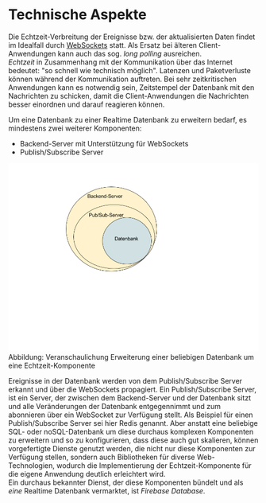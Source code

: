 # Technische Aspekte

Die Echtzeit-Verbreitung der Ereignisse bzw. der aktualisierten Daten findet im Idealfall durch [WebSockets](./../KommunikationInVerteiltenSystemen/WebSocket.md) statt. Als Ersatz bei älteren Client-Anwendungen kann auch das sog. _long polling_ ausreichen.  
_Echtzeit_ in Zusammenhang mit der Kommunikation über das Internet bedeutet: "so schnell wie technisch möglich". Latenzen und Paketverluste können während der Kommunikation auftreten. Bei sehr zeitkritischen Anwendungen kann es notwendig sein, Zeitstempel der Datenbank mit den Nachrichten zu schicken, damit die Client-Anwendungen die Nachrichten besser einordnen und darauf reagieren können.  


Um eine Datenbank zu einer Realtime Datenbank zu erweitern bedarf, es mindestens zwei weiterer Komponenten:  
- Backend-Server mit Unterstützung für WebSockets
- Publish/Subscribe Server


![](/assets/realtime_extension.png)Abbildung: Veranschaulichung Erweiterung einer beliebigen Datenbank um eine Echtzeit-Komponente


Ereignisse in der Datenbank werden von dem Publish/Subscribe Server erkannt und über die WebSockets propagiert. Ein Publish/Subscribe Server, ist ein Server, der zwischen dem Backend-Server und der Datenbank sitzt und alle Veränderungen der Datenbank entgegennimmt und zum abonnieren über ein WebSocket zur Verfügung stellt. Als Beispiel für einen Publish/Subscribe Server sei hier Redis genannt. Aber anstatt eine beliebige SQL- oder noSQL-Datenbank um diese durchaus komplexen Komponenten zu erweitern und so zu konfigurieren, dass diese auch gut skalieren, können vorgefertigte Dienste genutzt werden, die nicht nur diese Komponenten zur Verfügung stellen, sondern auch Bibliotheken für diverse Web-Technologien, wodurch die Implementierung der Echtzeit-Komponente für die eigene Anwendung deutlich erleichtert wird.  
Ein durchaus bekannter Dienst, der diese Komponenten bündelt und als _eine_ Realtime Datenbank vermarktet, ist _Firebase Database_.

